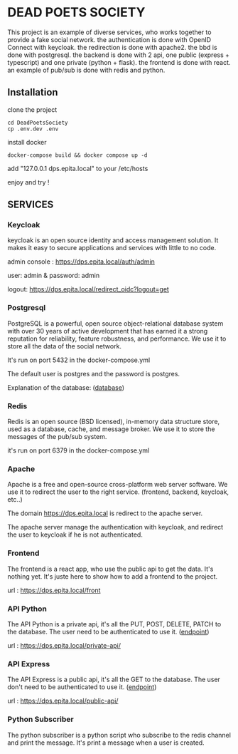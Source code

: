 # DEAD POETS SOCIETY

This project is an example of diverse services, who works together to provide a fake social network.
the authentication is done with OpenID Connect with keycloak.
the redirection is done with apache2.
the bbd is done with postgresql.
the backend is done with 2 api, one public (express + typescript) and one private (python + flask).
the frontend is done with react.
an example of pub/sub is done with redis and python.

## Installation

clone the project
```
cd DeadPoetsSociety
cp .env.dev .env
```
install docker
```
docker-compose build && docker compose up -d
```
add "127.0.0.1 dps.epita.local" to your /etc/hosts

enjoy and try !

## SERVICES

### Keycloak

keycloak is an open source identity and access management solution. It makes it easy to secure applications and services with little to no code.

admin console : https://dps.epita.local/auth/admin

user: admin & password: admin

logout: https://dps.epita.local/redirect_oidc?logout=get

### Postgresql

PostgreSQL is a powerful, open source object-relational database system with over 30 years of active development that has earned it a strong reputation for reliability, feature robustness, and performance.
We use it to store all the data of the social network.

It's run on port 5432 in the docker-compose.yml

The default user is postgres and the password is postgres.

Explanation of the database: ([database](./api-get-express/README_SQL.md))

### Redis

Redis is an open source (BSD licensed), in-memory data structure store, used as a database, cache, and message broker.
We use it to store the messages of the pub/sub system.

it's run on port 6379 in the docker-compose.yml


### Apache

Apache is a free and open-source cross-platform web server software.
We use it to redirect the user to the right service. (frontend, backend, keycloak, etc..)

The domain https://dps.epita.local is redirect to the apache server.

The apache server manage the authentication with keycloak, and redirect the user to keycloak if he is not authenticated.

### Frontend

The frontend is a react app, who use the public api to get the data. 
It's nothing yet. It's juste here to show how to add a frontend to the project.

url : https://dps.epita.local/front

### API Python

The API Python is a private api, it's all the PUT, POST, DELETE, PATCH to the database.
The user need to be authenticated to use it. ([endpoint](./api-python/README.md))

url : https://dps.epita.local/private-api/


### API Express

The API Express is a public api, it's all the GET to the database.
The user don't need to be authenticated to use it. ([endpoint](./api-get-express/README.md))

url : https://dps.epita.local/public-api/

### Python Subscriber

The python subscriber is a python script who subscribe to the redis channel and print the message.
It's print a message when a user is created.


